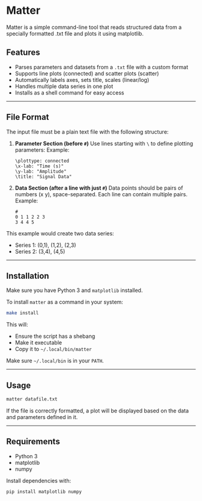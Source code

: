 # Matter

Matter is a simple command-line tool that reads structured data from a specially formatted .txt file and plots it using matplotlib.

## Features

* Parses parameters and datasets from a `.txt` file with a custom format
* Supports line plots (connected) and scatter plots (scatter)
* Automatically labels axes, sets title, scales (linear/log)
* Handles multiple data series in one plot
* Installs as a shell command for easy access

---

## File Format

The input file must be a plain text file with the following structure:

1. **Parameter Section (before `#`)**
   Use lines starting with `\` to define plotting parameters:
   Example:

   ```
   \plottype: connected
   \x-lab: "Time (s)"
   \y-lab: "Amplitude"
   \title: "Signal Data"
   ```

2. **Data Section (after a line with just `#`)**
   Data points should be pairs of numbers (x y), space-separated.
   Each line can contain multiple pairs.
   Example:

   ```
   #
   0 1 1 2 2 3
   3 4 4 5
   ```

This example would create two data series:

* Series 1: (0,1), (1,2), (2,3)
* Series 2: (3,4), (4,5)

---

## Installation

Make sure you have Python 3 and `matplotlib` installed.

To install `matter` as a command in your system:

```bash
make install
```

This will:

* Ensure the script has a shebang
* Make it executable
* Copy it to `~/.local/bin/matter`

Make sure `~/.local/bin` is in your `PATH`.

---

## Usage

```bash
matter datafile.txt
```

If the file is correctly formatted, a plot will be displayed based on the data and parameters defined in it.

---


## Requirements

* Python 3
* matplotlib
* numpy

Install dependencies with:

```bash
pip install matplotlib numpy
```
